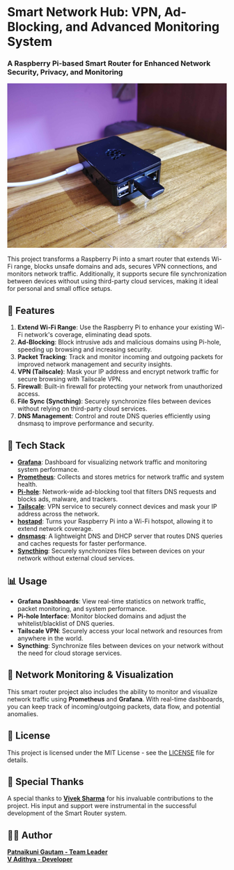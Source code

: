 # Smart Network Hub: VPN, Ad-Blocking, and Advanced Monitoring System

### A Raspberry Pi-based Smart Router for Enhanced Network Security, Privacy, and Monitoring

![Smart Router](raspberry_pi_project.jpg)

This project transforms a Raspberry Pi into a smart router that extends Wi-Fi range, blocks unsafe domains and ads, secures VPN connections, and monitors network traffic. Additionally, it supports secure file synchronization between devices without using third-party cloud services, making it ideal for personal and small office setups.

## 🌟 Features

1. **Extend Wi-Fi Range**: Use the Raspberry Pi to enhance your existing Wi-Fi network's coverage, eliminating dead spots.
2. **Ad-Blocking**: Block intrusive ads and malicious domains using Pi-hole, speeding up browsing and increasing security.
3. **Packet Tracking**: Track and monitor incoming and outgoing packets for improved network management and security insights.
4. **VPN (Tailscale)**: Mask your IP address and encrypt network traffic for secure browsing with Tailscale VPN.
5. **Firewall**: Built-in firewall for protecting your network from unauthorized access.
6. **File Sync (Syncthing)**: Securely synchronize files between devices without relying on third-party cloud services.
7. **DNS Management**: Control and route DNS queries efficiently using dnsmasq to improve performance and security.

## 🚀 Tech Stack

- **[Grafana](https://grafana.com/)**: Dashboard for visualizing network traffic and monitoring system performance.
- **[Prometheus](https://prometheus.io/)**: Collects and stores metrics for network traffic and system health.
- **[Pi-hole](https://pi-hole.net/)**: Network-wide ad-blocking tool that filters DNS requests and blocks ads, malware, and trackers.
- **[Tailscale](https://tailscale.com/)**: VPN service to securely connect devices and mask your IP address across the network.
- **[hostapd](https://w1.fi/hostapd/)**: Turns your Raspberry Pi into a Wi-Fi hotspot, allowing it to extend network coverage.
- **[dnsmasq](https://thekelleys.org.uk/dnsmasq/doc.html)**: A lightweight DNS and DHCP server that routes DNS queries and caches requests for faster performance.
- **[Syncthing](https://syncthing.net/)**: Securely synchronizes files between devices on your network without external cloud services.

## 📊 Usage

- **Grafana Dashboards**: View real-time statistics on network traffic, packet monitoring, and system performance.
- **Pi-hole Interface**: Monitor blocked domains and adjust the whitelist/blacklist of DNS queries.
- **Tailscale VPN**: Securely access your local network and resources from anywhere in the world.
- **Syncthing**: Synchronize files between devices on your network without the need for cloud storage services.

## 🔧 Network Monitoring & Visualization

This smart router project also includes the ability to monitor and visualize network traffic using **Prometheus** and **Grafana**. With real-time dashboards, you can keep track of incoming/outgoing packets, data flow, and potential anomalies.

## 📜 License

This project is licensed under the MIT License - see the [LICENSE](LICENSE) file for details.

## 🙏 Special Thanks

A special thanks to **[Vivek Sharma](https://github.com/ifsvivek)**   for his invaluable contributions to the project. His input and support were instrumental in the successful development of the Smart Router system.

## 🧑‍💻 Author

**[Patnaikuni Gautam - Team Leader](https://github.com/Patnaikuni-Gautam)**  
**[V Adithya - Developer](https://github.com/itsadithyav)**  

